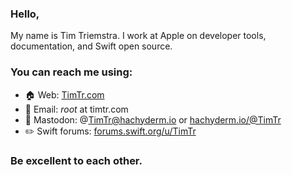 ### Hello,

My name is Tim Triemstra. I work at Apple on developer tools, documentation, and Swift open source.

### You can reach me using:

- 🏠  Web:  [TimTr.com](https://timtr.com)
- 📨  Email: *root* at timtr.com
- 🐘  Mastodon: @TimTr@hachyderm.io or [hachyderm.io/@TimTr](https://hachyderm.io/@TimTr)
- ✏️  Swift forums: [forums.swift.org/u/TimTr](https://forums.swift.org/u/TimTr)

### Be excellent to each other. 
